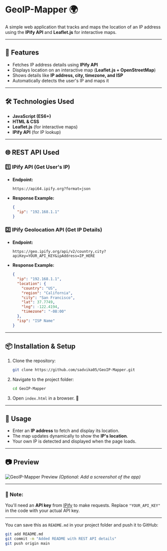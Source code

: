 # **GeoIP-Mapper** 🌍  
A simple web application that tracks and maps the location of an IP address using the **IPify API** and **Leaflet.js** for interactive maps.

---

## **🚀 Features**
- Fetches IP address details using **IPify API**  
- Displays location on an interactive map (**Leaflet.js + OpenStreetMap**)  
- Shows details like **IP address, city, timezone, and ISP**  
- Automatically detects the user's IP and maps it  

---

## **🛠 Technologies Used**
- **JavaScript (ES6+)**  
- **HTML & CSS**  
- **Leaflet.js** (for interactive maps)  
- **IPify API** (for IP lookup)  

---

## **🌐 REST API Used**
### **1️⃣ IPify API (Get User's IP)**
- **Endpoint:**  
  ```
  https://api64.ipify.org?format=json
  ```
- **Response Example:**
  ```json
  {
    "ip": "192.168.1.1"
  }
  ```

### **2️⃣ IPify Geolocation API (Get IP Details)**
- **Endpoint:**  
  ```
  https://geo.ipify.org/api/v2/country,city?apiKey=YOUR_API_KEY&ipAddress=IP_HERE
  ```
- **Response Example:**
  ```json
  {
    "ip": "192.168.1.1",
    "location": {
      "country": "US",
      "region": "California",
      "city": "San Francisco",
      "lat": 37.7749,
      "lng": -122.4194,
      "timezone": "-08:00"
    },
    "isp": "ISP Name"
  }
  ```

---

## **📦 Installation & Setup**
1. Clone the repository:  
   ```sh
   git clone https://github.com/sadvika05/GeoIP-Mapper.git
   ```
2. Navigate to the project folder:  
   ```sh
   cd GeoIP-Mapper
   ```
3. Open `index.html` in a browser. 🚀  

---

## **🎯 Usage**
- Enter an **IP address** to fetch and display its location.  
- The map updates dynamically to show the **IP's location**.  
- Your own IP is detected and displayed when the page loads.  

---

## **📷 Preview**
![GeoIP-Mapper Preview](https://your-image-link.com) *(Optional: Add a screenshot of the app)*

---

### **📌 Note:**  
You'll need an **API key** from [IPify](https://geo.ipify.org/) to make requests. Replace `"YOUR_API_KEY"` in the code with your actual API key.

---

You can save this as `README.md` in your project folder and push it to GitHub:  
```sh
git add README.md
git commit -m "Added README with REST API details"
git push origin main
```
